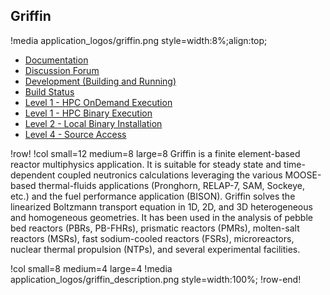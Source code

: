 ## Griffin

!media application_logos/griffin.png style=width:8%;align:top;

- [Documentation](https://griffin-docs.hpcondemand.inl.gov/latest/)
- [Discussion Forum](https://griffin-discourse.hpcondemand.inl.gov)
- [Development (Building and Running)](ncrc/applications/ncrc_develop_griffin.md)
- [Build Status](https://civet.inl.gov/repo/822/)
- [Level 1 - HPC OnDemand Execution](ncrc/applications/ncrc_ondemand_griffin.md)
- [Level 1 - HPC Binary Execution](ncrc/applications/ncrc_hpc_griffin.md)
- [Level 2 - Local Binary Installation](ncrc/applications/ncrc_conda_griffin.md)
- [Level 4 - Source Access](ncrc/applications/ncrc_level4_griffin.md)

!row!
!col small=12 medium=8 large=8
Griffin is a finite element-based reactor multiphysics application. It is suitable for steady state and time-dependent coupled neutronics calculations leveraging the various MOOSE-based thermal-fluids applications (Pronghorn, RELAP-7, SAM, Sockeye, etc.) and the fuel performance application (BISON). Griffin solves the linearized Boltzmann transport equation in 1D, 2D, and 3D heterogeneous and homogeneous geometries. It has been used in the analysis of pebble bed reactors (PBRs, PB-FHRs), prismatic reactors (PMRs), molten-salt reactors (MSRs), fast sodium-cooled reactors (FSRs), microreactors, nuclear thermal propulsion (NTPs), and several experimental facilities.

!col small=8 medium=4 large=4
!media application_logos/griffin_description.png style=width:100%;
!row-end!

